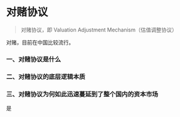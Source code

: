 # 对赌协议

> 对赌协议，即 Valuation Adjustment Mechanism（估值调整协议）

对赌，目前在中国比较流行。

### 一、对赌协议是什么

### 二、对赌协议的底层逻辑本质

### 三、对赌协议为何如此迅速蔓延到了整个国内的资本市场

是
